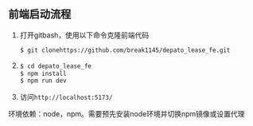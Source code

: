 ## 前端启动流程

1. 打开gitbash，使用以下命令克隆前端代码

   ```bash
   $ git clonehttps://github.com/break1145/depato_lease_fe.git
   ```

2. ```bash
   $ cd depato_lease_fe
   $ npm install
   $ npm run dev
   ```

3. 访问`http://localhost:5173/`



环境依赖：node，npm。需要预先安装node环境并切换npm镜像或设置代理
